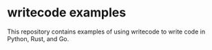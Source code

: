 # writecode examples

This repository contains examples of using writecode to write code in Python, Rust, and Go.
